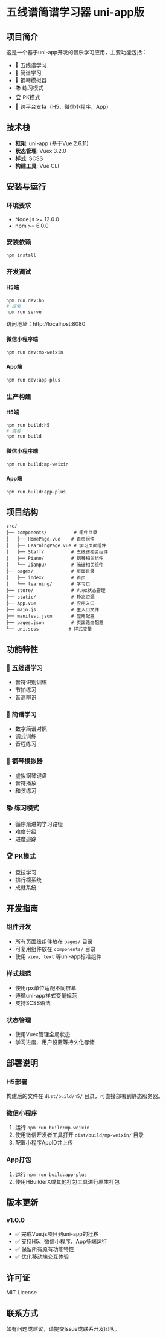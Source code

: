 # 五线谱简谱学习器 uni-app版

## 项目简介

这是一个基于uni-app开发的音乐学习应用，主要功能包括：

- 🎼 五线谱学习
- 🎵 简谱学习  
- 🎹 钢琴模拟器
- 📚 练习模式
- 🏆 PK模式
- 📱 跨平台支持（H5、微信小程序、App）

## 技术栈

- **框架**: uni-app (基于Vue 2.6.11)
- **状态管理**: Vuex 3.2.0
- **样式**: SCSS
- **构建工具**: Vue CLI

## 安装与运行

### 环境要求

- Node.js >= 12.0.0
- npm >= 6.0.0

### 安装依赖

```bash
npm install
```

### 开发调试

#### H5端
```bash
npm run dev:h5
# 或者
npm run serve
```

访问地址：http://localhost:8080

#### 微信小程序端
```bash
npm run dev:mp-weixin
```

#### App端
```bash
npm run dev:app-plus
```

### 生产构建

#### H5端
```bash
npm run build:h5
# 或者
npm run build
```

#### 微信小程序端
```bash
npm run build:mp-weixin
```

#### App端
```bash
npm run build:app-plus
```

## 项目结构

```
src/
├── components/          # 组件目录
│   ├── HomePage.vue    # 首页组件
│   ├── LearningPage.vue # 学习页面组件
│   ├── Staff/          # 五线谱相关组件
│   ├── Piano/          # 钢琴相关组件
│   └── Jianpu/         # 简谱相关组件
├── pages/              # 页面目录
│   ├── index/          # 首页
│   └── learning/       # 学习页
├── store/              # Vuex状态管理
├── static/             # 静态资源
├── App.vue             # 应用入口
├── main.js             # 主入口文件
├── manifest.json       # 应用配置
├── pages.json          # 页面路由配置
└── uni.scss           # 样式变量
```

## 功能特性

### 🎼 五线谱学习
- 音符识别训练
- 节拍练习
- 音高辨识

### 🎵 简谱学习
- 数字简谱对照
- 调式训练
- 音程练习

### 🎹 钢琴模拟器
- 虚拟钢琴键盘
- 音符播放
- 和弦练习

### 📚 练习模式
- 循序渐进的学习路径
- 难度分级
- 进度追踪

### 🏆 PK模式
- 竞技学习
- 排行榜系统
- 成就系统

## 开发指南

### 组件开发
- 所有页面级组件放在 `pages/` 目录
- 可复用组件放在 `components/` 目录
- 使用 `view`、`text` 等uni-app标准组件

### 样式规范
- 使用rpx单位适配不同屏幕
- 遵循uni-app样式变量规范
- 支持SCSS语法

### 状态管理
- 使用Vuex管理全局状态
- 学习进度、用户设置等持久化存储

## 部署说明

### H5部署
构建后的文件在 `dist/build/h5/` 目录，可直接部署到静态服务器。

### 微信小程序
1. 运行 `npm run build:mp-weixin`
2. 使用微信开发者工具打开 `dist/build/mp-weixin/` 目录
3. 配置小程序AppID并上传

### App打包
1. 运行 `npm run build:app-plus`
2. 使用HBuilderX或其他打包工具进行原生打包

## 版本更新

### v1.0.0
- ✅ 完成Vue.js项目到uni-app的迁移
- ✅ 支持H5、微信小程序、App多端运行
- ✅ 保留所有原有功能特性
- ✅ 优化移动端交互体验

## 许可证

MIT License

## 联系方式

如有问题或建议，请提交Issue或联系开发团队。 